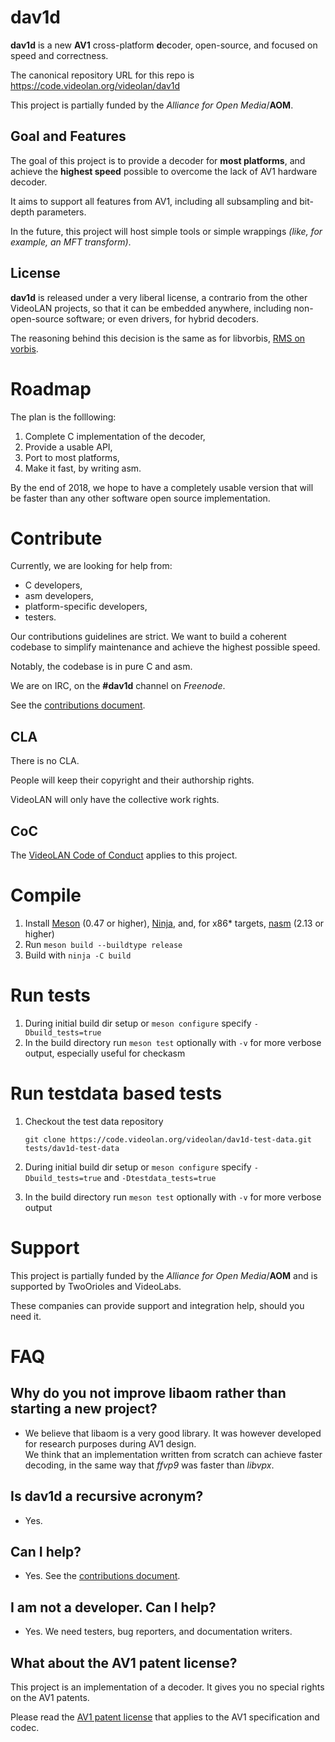 # dav1d

**dav1d** is a new **AV1** cross-platform **d**ecoder, open-source, and focused on speed and correctness.

The canonical repository URL for this repo is https://code.videolan.org/videolan/dav1d

This project is partially funded by the *Alliance for Open Media*/**AOM**.

## Goal and Features

The goal of this project is to provide a decoder for **most platforms**, and achieve the **highest speed** possible to overcome the lack of AV1 hardware decoder.

It aims to support all features from AV1, including all subsampling and bit-depth parameters.

In the future, this project will host simple tools or simple wrappings *(like, for example, an MFT transform)*.

## License

**dav1d** is released under a very liberal license, a contrario from the other VideoLAN projects, so that it can be embedded anywhere, including non-open-source software; or even drivers, for hybrid decoders.

The reasoning behind this decision is the same as for libvorbis, [RMS on vorbis](https://lwn.net/2001/0301/a/rms-ov-license.php3).

# Roadmap

The plan is the folllowing:

1. Complete C implementation of the decoder,
2. Provide a usable API,
3. Port to most platforms,
4. Make it fast, by writing asm.

By the end of 2018, we hope to have a completely usable version that will be faster than any other software open source implementation.

# Contribute

Currently, we are looking for help from:
- C developers,
- asm developers,
- platform-specific developers,
- testers.

Our contributions guidelines are strict. We want to build a coherent codebase to simplify maintenance and achieve the highest possible speed.

Notably, the codebase is in pure C and asm.

We are on IRC, on the **#dav1d** channel on *Freenode*.

See the [contributions document](CONTRIBUTING.md).

## CLA

There is no CLA.

People will keep their copyright and their authorship rights.

VideoLAN will only have the collective work rights.

## CoC

The [VideoLAN Code of Conduct](https://wiki.videolan.org/CoC) applies to this project.

# Compile

1. Install [Meson](https://mesonbuild.com/) (0.47 or higher), [Ninja](https://ninja-build.org/), and, for x86* targets, [nasm](https://nasm.us/) (2.13 or higher)
2. Run `meson build --buildtype release`
3. Build with `ninja -C build`

# Run tests

1. During initial build dir setup or `meson configure` specify `-Dbuild_tests=true`
2. In the build directory run `meson test` optionally with `-v` for more verbose output, especially useful
   for checkasm

# Run testdata based tests

1. Checkout the test data repository
   
   ```
   git clone https://code.videolan.org/videolan/dav1d-test-data.git tests/dav1d-test-data
   ```
2. During initial build dir setup or `meson configure` specify `-Dbuild_tests=true` and `-Dtestdata_tests=true`
3. In the build directory run `meson test` optionally with `-v` for more verbose output

# Support

This project is partially funded by the *Alliance for Open Media*/**AOM** and is supported by TwoOrioles and VideoLabs.

These companies can provide support and integration help, should you need it.


# FAQ

## Why do you not improve libaom rather than starting a new project?

- We believe that libaom is a very good library. It was however developed for research purposes during AV1 design.  
We think that an implementation written from scratch can achieve faster decoding, in the same way that *ffvp9* was faster than *libvpx*.

## Is dav1d a recursive acronym?

- Yes.

## Can I help?

- Yes. See the [contributions document](CONTRIBUTING.md).

## I am not a developer. Can I help?

- Yes. We need testers, bug reporters, and documentation writers.

## What about the AV1 patent license?

This project is an implementation of a decoder. It gives you no special rights on the AV1 patents.

Please read the [AV1 patent license](doc/PATENTS) that applies to the AV1 specification and codec.
